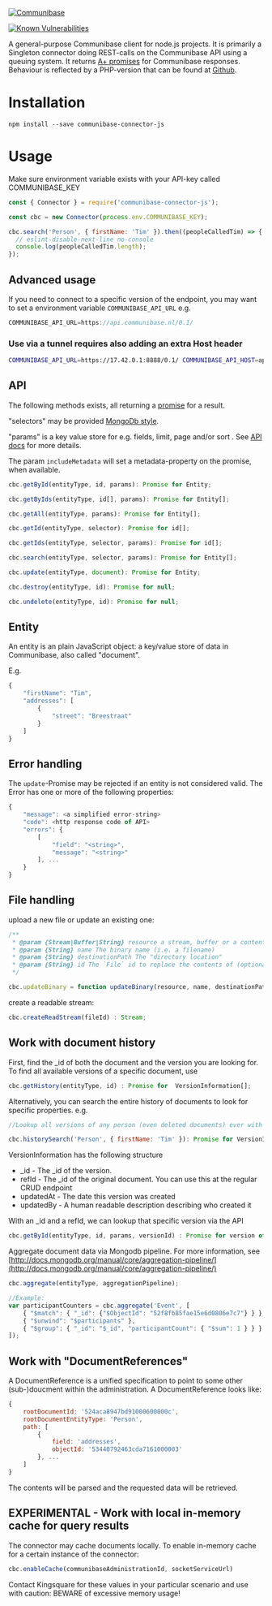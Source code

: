 [![Communibase](https://www.communibase.nl/img/siteLogo.png)](https://www.communibase.nl)

[![Known Vulnerabilities](https://snyk.io/test/github/kingsquare/communibase-connector-js/badge.svg)](https://snyk.io/test/github/kingsquare/communibase-connector-js)

A general-purpose Communibase client for node.js projects. It is primarily a Singleton connector doing REST-calls on the Communibase API using a queuing system. It returns [A+ promises](https://github.com/promises-aplus/promises-spec) for Communibase responses. Behaviour is reflected by a PHP-version that can be found at [Github](https://github.com/kingsquare/communibase-connector-js).

Installation
============

```
npm install --save communibase-connector-js
```

Usage
=====

Make sure environment variable exists with your API-key called COMMUNIBASE_KEY

```js
const { Connector } = require('communibase-connector-js');

const cbc = new Connector(process.env.COMMUNIBASE_KEY);

cbc.search('Person', { firstName: 'Tim' }).then((peopleCalledTim) => {
  // eslint-disable-next-line no-console
  console.log(peopleCalledTim.length);
});
```

Advanced usage
--

If you need to connect to a specific version of the endpoint, you may want to set a environment variable ```COMMUNIBASE_API_URL``` e.g.

```js
COMMUNIBASE_API_URL=https://api.communibase.nl/0.1/
```

### Use via a tunnel requires also adding an extra Host header

```bash
COMMUNIBASE_API_URL=https://17.42.0.1:8888/0.1/ COMMUNIBASE_API_HOST=api.communibase.nl node script.js
```

API
--

The following methods exists, all returning a [promise](https://github.com/petkaantonov/bluebird/blob/master/API.md#new-promisefunctionfunction-resolve-function-reject-resolver--promise) for a result.

"selectors" may be provided [MongoDb style](http://docs.mongodb.org/manual/reference/method/db.collection.find/#db.collection.find).

"params" is a key value store for e.g. fields, limit, page and/or sort . See [API docs](https://api.communibase.nl/docs/) for more details.

The param ```includeMetadata``` will set a metadata-property on the promise, when available.

```js
cbc.getById(entityType, id, params): Promise for Entity;

cbc.getByIds(entityType, id[], params): Promise for Entity[];

cbc.getAll(entityType, params): Promise for Entity[];

cbc.getId(entityType, selector): Promise for id[];

cbc.getIds(entityType, selector, params): Promise for id[];

cbc.search(entityType, selector, params): Promise for Entity[];

cbc.update(entityType, document): Promise for Entity;

cbc.destroy(entityType, id): Promise for null;

cbc.undelete(entityType, id): Promise for null;
```

Entity
--
An entity is an plain JavaScript object: a key/value store of data in Communibase, also called "document".

E.g.

```js
{
	"firstName": "Tim",
	"addresses": [
		{
			"street": "Breestraat"
		}
	]
}

```

Error handling
--

The ```update```-Promise may be rejected if an entity is not considered valid. The Error has one or more of the following properties:

```js
{
	"message": <a simplified error-string>
	"code": <http response code of API>
	"errors": {
		[
			"field": "<string>",
			"message": "<string>"
		], ...
	}
}
```

File handling
--

upload a new file or update an existing one:

```js
/**
 * @param {Stream|Buffer|String} resource a stream, buffer or a content-string
 * @param {String} name The binary name (i.e. a filename)
 * @param {String} destinationPath The "directory location"
 * @param {String} id The `File` id to replace the contents of (optional; if not set then creates a new File)
 */

cbc.updateBinary = function updateBinary(resource, name, destinationPath, id) {
```

create a readable stream:

```js
cbc.createReadStream(fileId) : Stream;
```

Work with document history
--

First, find the _id of both the document and the version you are looking for. To find all available versions of a specific document, use

```js
cbc.getHistory(entityType, id) : Promise for  VersionInformation[];
```

Alternatively, you can search the entire history of documents to look for specific properties. e.g.

```js
//Lookup all versions of any person (even deleted documents) ever with first name Tim.

cbc.historySearch('Person', { firstName: 'Tim' }): Promise for VersionInformation[]
```

VersionInformation has the following structure
* _id - The _id of the version.
* refId - The _id of the original document. You can use this at the regular CRUD endpoint
* updatedAt - The date this version was created
* updatedBy - A human readable description describing who created it

With an _id and a refId, we can lookup that specific version via the API

```js
cbc.getById(entityType, id, params, versionId) : Promise for version of document;
```

Aggregate document data via Mongodb pipeline. For more information, see
[http://docs.mongodb.org/manual/core/aggregation-pipeline/](http://docs.mongodb.org/manual/core/aggregation-pipeline/)

```js
cbc.aggregate(entityType, aggregationPipeline);

//Example:
var participantCounters = cbc.aggregate('Event', [
	{ "$match": { "_id": {"$ObjectId": "52f8fb85fae15e6d0806e7c7"} } },
	{ "$unwind": "$participants" },
	{ "$group": { "_id": "$_id", "participantCount": { "$sum": 1 } } }
]);
```

Work with "DocumentReferences"
--

A DocumentReference is a unified specification to point to some other (sub-)doucment
within the administration. A DocumentReference looks like:

```js
{
	rootDocumentId: '524aca8947bd91000600000c',
	rootDocumentEntityType: 'Person',
	path: [
		{
			field: 'addresses',
			objectId: '53440792463cda7161000003'
		}, ...
	]
}
```

The contents will be parsed and the requested data will be retrieved.

EXPERIMENTAL - Work with local in-memory cache for query results
--

The connector may cache documents locally. To enable in-memory cache for a certain instance of the connector:

```js
cbc.enableCache(communibaseAdministrationId, socketServiceUrl)
```

Contact Kingsquare for these values in your particular scenario and use with caution: BEWARE of excessive memory usage!

